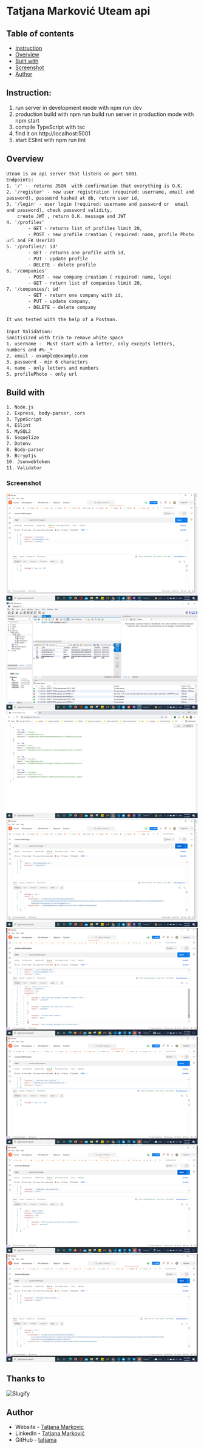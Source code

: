 # Tatjana Marković Uteam api

## Table of contents

  - [Instruction](#instruction)
  - [Overview](#overview)
  - [Built with](#built-with)
  - [Screenshot](#screenshot)
  - [Author](#author)

## Instruction:
1. run server in development mode with
    npm run dev
2. production build with
    npm run build
    run server in production mode with
    npm start
3. compile TypeScript with
    tsc
4. find it on
    http://localhost:5001
5. start ESlint with
    npm run lint

## Overview
    Uteam is an api server that listens on port 5001
    Endpoints:
    1. '/' -  returns JSON  with confirmation that everything is O.K. 
    2. '/register' - new user registration (required: username, email and password), password hashed at db, return user id,
    3. '/login' - user login (required: username and password or  email and password), check password validity,
        create JWT , return O.K. message and JWT
    4. '/profiles'  
            - GET - returns list of profiles limit 20,
            - POST - new profile creation ( required: name, profile Photo url and FK UserId)
    5. '/profiles/: id'
            - GET - returns one profile with id,
            - PUT - update profile 
            - DELETE - delete profile
    6. '/companies'
            - POST - new company creation ( required: name, logo)
            - GET - return list of companies limit 20,
    7. '/companies/: id'
            - GET - return one company with id,
            - PUT - update company,
            - DELETE - delete company

    It was tested with the help of a Postman.

    Input Validation:
    Sanitisized with trim to remove white space
    1. username -  Must start with a letter, only excepts letters,  numbers and #%-_*
    2. email - example@example.com
    3. password - min 6 characters
    4. name - only letters and numbers
    5. profilePhoto - only url
## Build with 
    1. Node.js
    2. Express, body-parser, cors
    3. TypeScript
    4. ESlint
    5. MySQL2
    6. Sequelize
    7. Dotenv
    8. Body-parser
    9. Bcryptjs
    10. Jsonwebtoken
    11. Validator

### Screenshot

![Postman register](./public/screenshots/register.png)
![MySQL "users" table](./public/screenshots/db-users.png)
![Browser /users](./public/screenshots/users.png)
![Postman login](./public/screenshots/login.png)
![Errors register](./public/screenshots/errors-register.png)
![Valid register](./public/screenshots/valid-register.png)
![Errors login](./public/screenshots/errors-login.png)
![Valid login](./public/screenshots/valid-login.png)

## Thanks to
![Slugify](https://gist.github.com/mathewbyrne/1280286)

## Author
- Website - [Tatjana Markovic](https://my-react-portfolio-tatjana.vercel.app/)
- LinkedIn - [Tatjana Marković](https://www.linkedin.com/in/tatjana-markovi%C4%87-919501189/)
- GitHub - [tatjama](https://github.com/tatjama)

